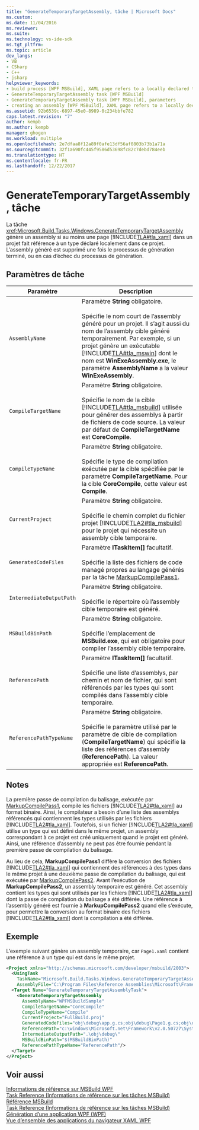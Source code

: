 ```yaml
---
title: "GenerateTemporaryTargetAssembly, tâche | Microsoft Docs"
ms.custom: 
ms.date: 11/04/2016
ms.reviewer: 
ms.suite: 
ms.technology: vs-ide-sdk
ms.tgt_pltfrm: 
ms.topic: article
dev_langs:
- VB
- CSharp
- C++
- jsharp
helpviewer_keywords:
- build process [WPF MSBuild], XAML page refers to a locally declared type
- GenerateTemporaryTargetAssembly task [WPF MSBuild]
- GenerateTemporaryTargetAssembly task [WPF MSBuild], parameters
- creating an assembly [WPF MSBuild], XAML page refers to a locally declared type
ms.assetid: 92b6539c-6897-45e0-8989-0c234bbfe782
caps.latest.revision: "7"
author: kempb
ms.author: kempb
manager: ghogen
ms.workload: multiple
ms.openlocfilehash: 2e7dfaa8f12a89f0afe13df56af0803b73b1a71a
ms.sourcegitcommit: 32f1a690fc445f9586d53698fc82c7debd784eeb
ms.translationtype: HT
ms.contentlocale: fr-FR
ms.lasthandoff: 12/22/2017
---
```

# <a name="generatetemporarytargetassembly-task"></a>GenerateTemporaryTargetAssembly, tâche
La tâche <xref:Microsoft.Build.Tasks.Windows.GenerateTemporaryTargetAssembly> génère un assembly si au moins une page [!INCLUDE[TLA#tla_xaml](../msbuild/includes/tlasharptla_xaml_md.md)] dans un projet fait référence à un type déclaré localement dans ce projet. L’assembly généré est supprimé une fois le processus de génération terminé, ou en cas d’échec du processus de génération.  
  
## <a name="task-parameters"></a>Paramètres de tâche  
  
|Paramètre|Description|  
|---------------|-----------------|  
|`AssemblyName`|Paramètre **String** obligatoire.<br /><br /> Spécifie le nom court de l’assembly généré pour un projet. Il s’agit aussi du nom de l’assembly cible généré temporairement. Par exemple, si un projet génère un exécutable [!INCLUDE[TLA#tla_mswin](../code-quality/includes/tlasharptla_mswin_md.md)] dont le nom est **WinExeAssembly.exe**, le paramètre **AssemblyName** a la valeur **WinExeAssembly**.|  
|`CompileTargetName`|Paramètre **String** obligatoire.<br /><br /> Spécifie le nom de la cible [!INCLUDE[TLA#tla_msbuild](../msbuild/includes/tlasharptla_msbuild_md.md)] utilisée pour générer des assemblys à partir de fichiers de code source. La valeur par défaut de **CompileTargetName** est **CoreCompile**.|  
|`CompileTypeName`|Paramètre **String** obligatoire.<br /><br /> Spécifie le type de compilation exécutée par la cible spécifiée par le paramètre **CompileTargetName**. Pour la cible **CoreCompile**, cette valeur est **Compile**.|  
|`CurrentProject`|Paramètre **String** obligatoire.<br /><br /> Spécifie le chemin complet du fichier projet [!INCLUDE[TLA2#tla_msbuild](../msbuild/includes/tla2sharptla_msbuild_md.md)] pour le projet qui nécessite un assembly cible temporaire.|  
|`GeneratedCodeFiles`|Paramètre **ITaskItem[]** facultatif.<br /><br /> Spécifie la liste des fichiers de code managé propres au langage générés par la tâche [MarkupCompilePass1](../msbuild/markupcompilepass1-task.md).|  
|`IntermediateOutputPath`|Paramètre **String** obligatoire.<br /><br /> Spécifie le répertoire où l’assembly cible temporaire est généré.|  
|`MSBuildBinPath`|Paramètre **String** obligatoire.<br /><br /> Spécifie l’emplacement de **MSBuild.exe**, qui est obligatoire pour compiler l’assembly cible temporaire.|  
|`ReferencePath`|Paramètre **ITaskItem[]** facultatif.<br /><br /> Spécifie une liste d’assemblys, par chemin et nom de fichier, qui sont référencés par les types qui sont compilés dans l’assembly cible temporaire.|  
|`ReferencePathTypeName`|Paramètre **String** obligatoire.<br /><br /> Spécifie le paramètre utilisé par le paramètre de cible de compilation (**CompileTargetName**) qui spécifie la liste des références d’assembly (**ReferencePath**). La valeur appropriée est **ReferencePath**.|  
  
## <a name="remarks"></a>Notes  
 La première passe de compilation du balisage, exécutée par [MarkupCompilePass1](../msbuild/markupcompilepass1-task.md), compile les fichiers [!INCLUDE[TLA2#tla_xaml](../msbuild/includes/tla2sharptla_xaml_md.md)] au format binaire. Ainsi, le compilateur a besoin d’une liste des assemblys référencés qui contiennent les types utilisés par les fichiers [!INCLUDE[TLA2#tla_xaml](../msbuild/includes/tla2sharptla_xaml_md.md)]. Toutefois, si un fichier [!INCLUDE[TLA2#tla_xaml](../msbuild/includes/tla2sharptla_xaml_md.md)] utilise un type qui est défini dans le même projet, un assembly correspondant à ce projet est créé uniquement quand le projet est généré. Ainsi, une référence d’assembly ne peut pas être fournie pendant la première passe de compilation du balisage.  
  
 Au lieu de cela, **MarkupCompilePass1** diffère la conversion des fichiers [!INCLUDE[TLA2#tla_xaml](../msbuild/includes/tla2sharptla_xaml_md.md)] qui contiennent des références à des types dans le même projet à une deuxième passe de compilation du balisage, qui est exécutée par [MarkupCompilePass2](../msbuild/markupcompilepass2-task.md). Avant l’exécution de **MarkupCompilePass2**, un assembly temporaire est généré. Cet assembly contient les types qui sont utilisés par les fichiers [!INCLUDE[TLA2#tla_xaml](../msbuild/includes/tla2sharptla_xaml_md.md)] dont la passe de compilation du balisage a été différée. Une référence à l’assembly généré est fournie à **MarkupCompilePass2** quand elle s’exécute, pour permettre la conversion au format binaire des fichiers [!INCLUDE[TLA2#tla_xaml](../msbuild/includes/tla2sharptla_xaml_md.md)] dont la compilation a été différée.  
  
## <a name="example"></a>Exemple  
 L’exemple suivant génère un assembly temporaire, car `Page1.xaml` contient une référence à un type qui est dans le même projet.  
  
```xml  
<Project xmlns="http://schemas.microsoft.com/developer/msbuild/2003">  
  <UsingTask  
    TaskName="Microsoft.Build.Tasks.Windows.GenerateTemporaryTargetAssembly"   
    AssemblyFile="C:\Program Files\Reference Assemblies\Microsoft\Framework\v3.0\PresentationBuildTasks.dll" />  
  <Target Name="GenerateTemporaryTargetAssemblyTask">  
    <GenerateTemporaryTargetAssembly  
      AssemblyName="WPFMSBuildSample"  
      CompileTargetName="CoreCompile"  
      CompileTypeName="Compile"  
      CurrentProject="FullBuild.proj"  
      GeneratedCodeFiles="obj\debug\app.g.cs;obj\debug\Page1.g.cs;obj\debug\Page2.g.cs"  
      ReferencePath="c:\windows\Microsoft.net\Framework\v2.0.50727\System.dll;C:\Program Files\Reference Assemblies\Microsoft\WinFx\v3.0\PresentationCore.dll;C:\Program Files\Reference Assemblies\Microsoft\WinFx\v3.0\PresentationFramework.dll;C:\Program Files\Reference Assemblies\Microsoft\WinFx\v3.0\WindowsBase.dll"  
      IntermediateOutputPath=".\obj\debug\"  
      MSBuildBinPath="$(MSBuildBinPath)"  
      ReferencePathTypeName="ReferencePath"/>  
  </Target>  
</Project>  
```  
  
## <a name="see-also"></a>Voir aussi  
 [Informations de référence sur MSBuild WPF](../msbuild/wpf-msbuild-reference.md)   
 [Task Reference (Informations de référence sur les tâches MSBuild)](../msbuild/wpf-msbuild-task-reference.md)   
 [Référence MSBuild](../msbuild/msbuild-reference.md)   
 [Task Reference (Informations de référence sur les tâches MSBuild)](../msbuild/msbuild-task-reference.md)   
 [Génération d’une application WPF (WPF)](/dotnet/framework/wpf/app-development/building-a-wpf-application-wpf)   
 [Vue d’ensemble des applications du navigateur XAML WPF](/dotnet/framework/wpf/app-development/wpf-xaml-browser-applications-overview)